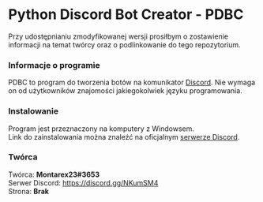 # Python Discord Bot Creator - PDBC

Przy udostępnianiu zmodyfikowanej wersji prosiłbym o zostawienie informacji na temat twórcy oraz o podlinkowanie do tego repozytorium.

<h3>Informacje o programie</h3>
PDBC to program do tworzenia botów na komunikator <a href="http://discordapp.com">Discord</a>.
Nie wymaga on od użytkowników znajomości jakiegokolwiek języku programowania.

<h3>Instalowanie</h3>
Program jest przeznaczony na komputery z Windowsem.<br>
Link do zainstalowania można znaleźć na oficjalnym <a href="https://discord.gg/NKumSM4">serwerze Discord</a>.

<h3>Twórca</h3>
Twórca: <b>Montarex23#3653</b><br>
Serwer Discord: <a href="https://discord.gg/NKumSM4">https://discord.gg/NKumSM4</a><br>
Strona: <b>Brak</b>
